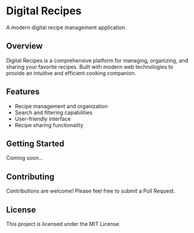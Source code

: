 # Digital Recipes

A modern digital recipe management application.

## Overview

Digital Recipes is a comprehensive platform for managing, organizing, and sharing your favorite recipes. Built with modern web technologies to provide an intuitive and efficient cooking companion.

## Features

- Recipe management and organization
- Search and filtering capabilities
- User-friendly interface
- Recipe sharing functionality

## Getting Started

Coming soon...

## Contributing

Contributions are welcome! Please feel free to submit a Pull Request.

## License

This project is licensed under the MIT License.